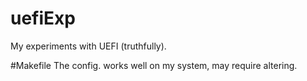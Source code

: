 # uefiExp
My experiments with UEFI (truthfully).

#Makefile
The config. works well on my system, may require altering.
